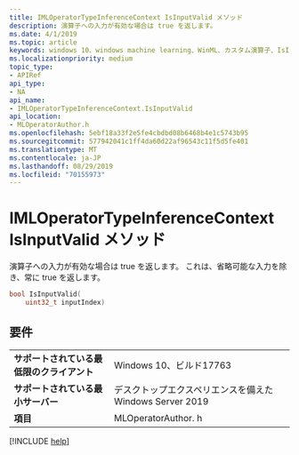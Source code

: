 ```yaml
---
title: IMLOperatorTypeInferenceContext IsInputValid メソッド
description: 演算子への入力が有効な場合は true を返します。
ms.date: 4/1/2019
ms.topic: article
keywords: windows 10、windows machine learning、WinML、カスタム演算子、IsInputValid
ms.localizationpriority: medium
topic_type:
- APIRef
api_type:
- NA
api_name:
- IMLOperatorTypeInferenceContext.IsInputValid
api_location:
- MLOperatorAuthor.h
ms.openlocfilehash: 5ebf18a33f2e5fe4cbdbd08b6468b4e1c5743b95
ms.sourcegitcommit: 577942041c1ff4da60d22af96543c11f5d5fe401
ms.translationtype: MT
ms.contentlocale: ja-JP
ms.lasthandoff: 08/29/2019
ms.locfileid: "70155973"
---
```

# <a name="imloperatortypeinferencecontextisinputvalid-method"></a>IMLOperatorTypeInferenceContext IsInputValid メソッド

演算子への入力が有効な場合は true を返します。 これは、省略可能な入力を除き、常に true を返します。

```cpp
bool IsInputValid(
    uint32_t inputIndex)
```

## <a name="requirements"></a>要件

| | |
|-|-|
| **サポートされている最低限のクライアント** | Windows 10、ビルド17763 |
| **サポートされている最小サーバー** | デスクトップエクスペリエンスを備えた Windows Server 2019 |
| **項目** | MLOperatorAuthor. h |

[!INCLUDE [help](../../includes/get-help.md)]
